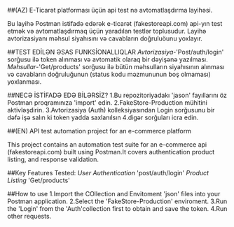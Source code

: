 ##(AZ) E-Ticarət platforması üçün api test nə avtomatlaşdırma layihəsi. 

Bu layihə Postman istifadə edərək e-ticarət (fakestoreapi.com) api-yın test etmək və avtomatlaşdırmaq üçün yaradılan testlər toplusudur.
Layihə avtorizasiyanı məhsul siyahısını və cavabların doğruluöunu yoxlayır.

##TEST EDİLƏN ƏSAS FUNKSİONALLIQLAR 
*Avtorizasiya*-'Post/auth/login' sorğusu ilə token alınması və avtomatik olaraq bir dəyişənə yazılması.
*Məhsullar*-'Get/products' sorğusu ilə bütün məhsulların siyahısının alınması və cavabların doğruluğunun (status kodu məzmununun boş olmaması) yoxlanması.

##NECƏ İSTİFADƏ EDƏ BİLƏRSİZ?
1.Bu repozitoriyadakı 'jason' fayıllarını öz Postman proqramınıza 'import' edin.
2.FakeStore-Production mühitini aktivləşdirin.
3.Avtorizasiya (Auth) kolleksiyasından Login sorğusunu bir dəfə işə salın ki token yadda saxlanılsın 
4.digər sorğuları icra edin.



##(EN) API test automation project for an e-commerce platform 

This project contains an automation test suite for an e-commerce api (fakestoreapi.com) built using Postman.It covers authentication product listing, and response validation.



##Key Features Tested:
*User Authentication* 'post/auth/login'
*Product Listing* 'Get/products'


##How to use 
1.Import the COllection and Envitoment 'json' files into your Postman application.
2.Select the 'FakeStore-Production' enviroment.
3.Run the 'Login' from the 'Auth'collection first to obtain and save the token.
4.Run other requests.


